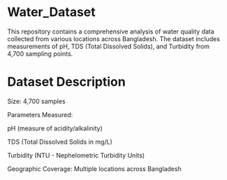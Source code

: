 # Water_Dataset

This repository contains a comprehensive analysis of water quality data collected from various locations across Bangladesh. The dataset includes measurements of pH, TDS (Total Dissolved Solids), and Turbidity from 4,700 sampling points.

# Dataset Description
Size: 4,700 samples

Parameters Measured:

pH (measure of acidity/alkalinity)

TDS (Total Dissolved Solids in mg/L)

Turbidity (NTU - Nephelometric Turbidity Units)

Geographic Coverage: Multiple locations across Bangladesh
